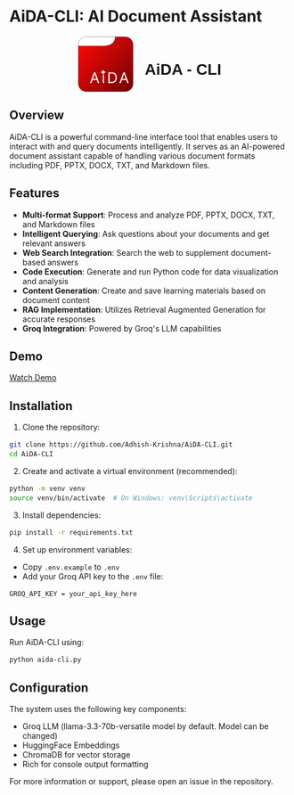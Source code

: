 # AiDA-CLI: AI Document Assistant

<div style="display: flex; flex-direction: row; align-items: center; justify-content: center; gap: 20px;">
  <img src="./Design/Logo.png" alt="AiDA-CLI Logo" width="100"/>
  <h1 style="font-family: 'Poppins', sans-serif;">AiDA - CLI</h1>
</div>

## Overview

AiDA-CLI is a powerful command-line interface tool that enables users to interact with and query documents intelligently. It serves as an AI-powered document assistant capable of handling various document formats including PDF, PPTX, DOCX, TXT, and Markdown files.

## Features

- **Multi-format Support**: Process and analyze PDF, PPTX, DOCX, TXT, and Markdown files
- **Intelligent Querying**: Ask questions about your documents and get relevant answers
- **Web Search Integration**: Search the web to supplement document-based answers
- **Code Execution**: Generate and run Python code for data visualization and analysis
- **Content Generation**: Create and save learning materials based on document content
- **RAG Implementation**: Utilizes Retrieval Augmented Generation for accurate responses
- **Groq Integration**: Powered by Groq's LLM capabilities

## Demo
[Watch Demo](https://drive.google.com/file/d/187NGwRyUe1kw6DRC3sTpC4rvIFU9IKYr/view?usp=sharing)

## Installation

1. Clone the repository:
```bash
git clone https://github.com/Adhish-Krishna/AiDA-CLI.git
cd AiDA-CLI
```

2. Create and activate a virtual environment (recommended):
```bash
python -m venv venv
source venv/bin/activate  # On Windows: venv\Scripts\activate
```

3. Install dependencies:
```bash
pip install -r requirements.txt
```

4. Set up environment variables:
- Copy `.env.example` to `.env`
- Add your Groq API key to the `.env` file:
```
GROQ_API_KEY = your_api_key_here
```

## Usage

Run AiDA-CLI using:
```bash
python aida-cli.py
```

## Configuration

The system uses the following key components:
- Groq LLM (llama-3.3-70b-versatile model by default. Model can be changed)
- HuggingFace Embeddings
- ChromaDB for vector storage
- Rich for console output formatting



For more information or support, please open an issue in the repository.